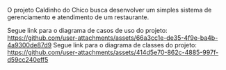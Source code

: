O projeto Caldinho do Chico busca desenvolver um simples sistema de gerenciamento e atendimento de um restaurante.

Segue link para o diagrama de casos de uso do projeto: https://github.com/user-attachments/assets/66a3cc1e-de35-4f9e-ba4b-4a9300de87d9
Segue link para o diagrama de classes do projeto: https://github.com/user-attachments/assets/414d5e70-862c-4885-997f-d59cc240eff5
